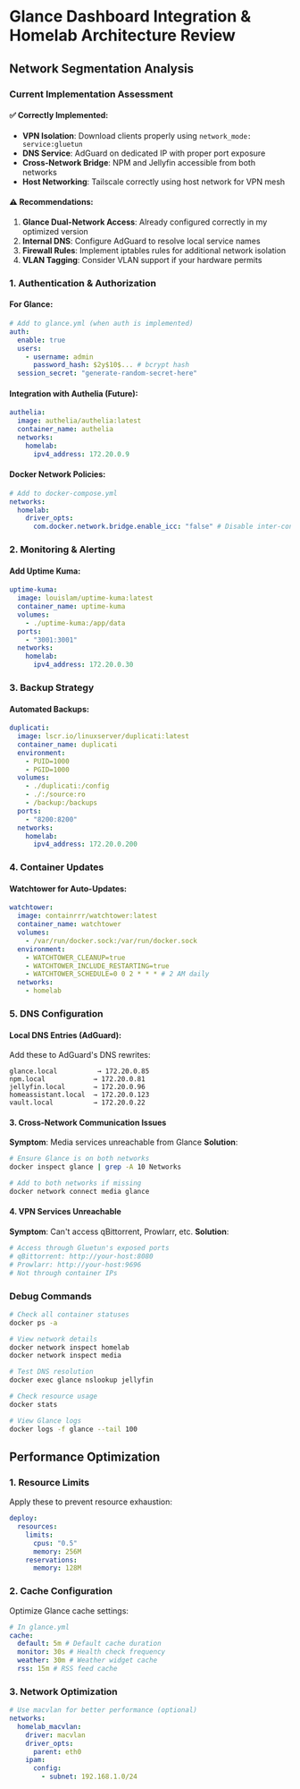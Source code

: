 # Glance Dashboard Integration & Homelab Architecture Review

## Network Segmentation Analysis

### Current Implementation Assessment

#### ✅ Correctly Implemented:

- **VPN Isolation**: Download clients properly using `network_mode: service:gluetun`
- **DNS Service**: AdGuard on dedicated IP with proper port exposure
- **Cross-Network Bridge**: NPM and Jellyfin accessible from both networks
- **Host Networking**: Tailscale correctly using host network for VPN mesh

#### ⚠️ Recommendations:

1. **Glance Dual-Network Access**: Already configured correctly in my optimized version
2. **Internal DNS**: Configure AdGuard to resolve local service names
3. **Firewall Rules**: Implement iptables rules for additional network isolation
4. **VLAN Tagging**: Consider VLAN support if your hardware permits

### 1. Authentication & Authorization

#### For Glance:

```yaml
# Add to glance.yml (when auth is implemented)
auth:
  enable: true
  users:
    - username: admin
      password_hash: $2y$10$... # bcrypt hash
  session_secret: "generate-random-secret-here"
```

#### Integration with Authelia (Future):

```yaml
authelia:
  image: authelia/authelia:latest
  container_name: authelia
  networks:
    homelab:
      ipv4_address: 172.20.0.9
```

#### Docker Network Policies:

```yaml
# Add to docker-compose.yml
networks:
  homelab:
    driver_opts:
      com.docker.network.bridge.enable_icc: "false" # Disable inter-container communication
```

### 2. Monitoring & Alerting

#### Add Uptime Kuma:

```yaml
uptime-kuma:
  image: louislam/uptime-kuma:latest
  container_name: uptime-kuma
  volumes:
    - ./uptime-kuma:/app/data
  ports:
    - "3001:3001"
  networks:
    homelab:
      ipv4_address: 172.20.0.30
```

### 3. Backup Strategy

#### Automated Backups:

```yaml
duplicati:
  image: lscr.io/linuxserver/duplicati:latest
  container_name: duplicati
  environment:
    - PUID=1000
    - PGID=1000
  volumes:
    - ./duplicati:/config
    - ./:/source:ro
    - /backup:/backups
  ports:
    - "8200:8200"
  networks:
    homelab:
      ipv4_address: 172.20.0.200
```

### 4. Container Updates

#### Watchtower for Auto-Updates:

```yaml
watchtower:
  image: containrrr/watchtower:latest
  container_name: watchtower
  volumes:
    - /var/run/docker.sock:/var/run/docker.sock
  environment:
    - WATCHTOWER_CLEANUP=true
    - WATCHTOWER_INCLUDE_RESTARTING=true
    - WATCHTOWER_SCHEDULE=0 0 2 * * * # 2 AM daily
  networks:
    - homelab
```

### 5. DNS Configuration

#### Local DNS Entries (AdGuard):

Add these to AdGuard's DNS rewrites:

```
glance.local          → 172.20.0.85
npm.local            → 172.20.0.81
jellyfin.local       → 172.20.0.96
homeassistant.local  → 172.20.0.123
vault.local          → 172.20.0.22
```

#### 3. Cross-Network Communication Issues

**Symptom**: Media services unreachable from Glance
**Solution**:

```bash
# Ensure Glance is on both networks
docker inspect glance | grep -A 10 Networks

# Add to both networks if missing
docker network connect media glance
```

#### 4. VPN Services Unreachable

**Symptom**: Can't access qBittorrent, Prowlarr, etc.
**Solution**:

```bash
# Access through Gluetun's exposed ports
# qBittorrent: http://your-host:8080
# Prowlarr: http://your-host:9696
# Not through container IPs
```

### Debug Commands

```bash
# Check all container statuses
docker ps -a

# View network details
docker network inspect homelab
docker network inspect media

# Test DNS resolution
docker exec glance nslookup jellyfin

# Check resource usage
docker stats

# View Glance logs
docker logs -f glance --tail 100
```

## Performance Optimization

### 1. Resource Limits

Apply these to prevent resource exhaustion:

```yaml
deploy:
  resources:
    limits:
      cpus: "0.5"
      memory: 256M
    reservations:
      memory: 128M
```

### 2. Cache Configuration

Optimize Glance cache settings:

```yaml
# In glance.yml
cache:
  default: 5m # Default cache duration
  monitor: 30s # Health check frequency
  weather: 30m # Weather widget cache
  rss: 15m # RSS feed cache
```

### 3. Network Optimization

```yaml
# Use macvlan for better performance (optional)
networks:
  homelab_macvlan:
    driver: macvlan
    driver_opts:
      parent: eth0
    ipam:
      config:
        - subnet: 192.168.1.0/24
```
